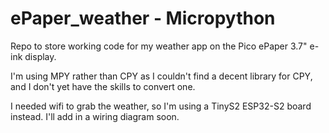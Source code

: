 # ePaper_weather - Micropython

Repo to store working code for my weather app on the Pico ePaper 3.7" e-ink display.

I'm using MPY rather than CPY as I couldn't find a decent library for CPY, and I don't yet have the skills to convert one.

I needed wifi to grab the weather, so I'm using a TinyS2 ESP32-S2 board instead.  I'll add in a wiring diagram soon.

